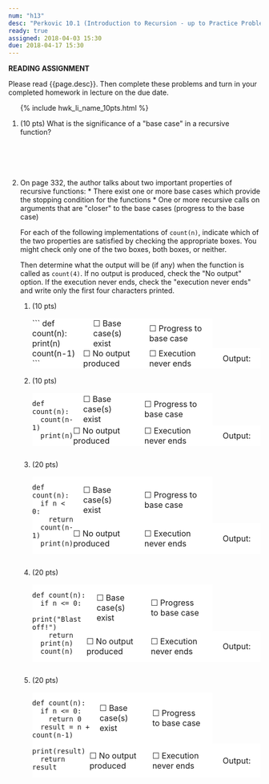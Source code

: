 ```yaml
---
num: "h13"
desc: "Perkovic 10.1 (Introduction to Recursion - up to Practice Problem 10.3)"
ready: true
assigned: 2018-04-03 15:30
due: 2018-04-17 15:30
---
```


<b>READING ASSIGNMENT</b>

Please read {{page.desc}}.  Then complete these problems and turn in your completed homework in lecture on the due date.
<ol>

{% include hwk_li_name_10pts.html %}

<li markdown="1" style="margin-bottom:6em;"> (10 pts) What is the significance of a "base case" in a recursive function?
</li>

<li markdown="1">  On page 332, the author talks about two important properties of recursive functions:
* There exist one or more base cases which provide the stopping condition for the functions
* One or more recursive calls on arguments that are "closer" to the base cases (progress to the base case)

For each of the following implementations of `count(n)`, indicate which of the two properties are satisfied by checking the appropriate boxes.  You might check only one of the two boxes, both boxes, or neither.  

Then determine what  the output will be (if any) when the function is called as `count(4)`. If no output is produced, check the "No output" option. If the execution never ends, check the "execution never ends" and write only the first four characters printed. 

<style>
table.fn_ben { border: none }
table.fn_ben * { border: none }
table.fn_ben * td { padding: 0px 20px 0px 20px; background-color: white; }
table.fn_ben * td:first-of-type { padding: 0px 0px 0px 0px; background-color: white; }
</style>

<ol>

<li style="margin-bottom:0em;"> (10 pts) <!-- recursive functions -->

<table class="fn_ben">
<tr>
<td markdown="1" rowspan="4">
```
def count(n):
  print(n)
  count(n-1)
```

</td>
<td>&#9744;&nbsp;Base case(s) exist</td>
<td>&#9744;&nbsp;Progress to base case</td>
</tr>
<tr>
<td>&#9744;&nbsp;No output produced</td>
<td>&#9744;&nbsp;Execution never ends</td>
<td>Output: </td>
</tr>
</table>



</li>

<div class="pagebreak"></div>



<li style="margin-bottom:2em;"> (10 pts) <!-- one of the function benefit questions -->

<table class="fn_ben" >
<tr>
<td markdown="1" rowspan="4">

```
def count(n):
  count(n-1)
  print(n)

```
</td>
<td>&#9744;&nbsp;Base case(s) exist</td>
<td>&#9744;&nbsp;Progress to base case</td>
</tr>
<tr>
<td>&#9744;&nbsp;No output produced</td>
<td>&#9744;&nbsp;Execution never ends</td>
<td>Output: </td>
</tr>
</table>

</li> <!-- one of the function benefit questions -->

<li style="margin-bottom:2em;"> (20 pts) <!-- one of the function benefit questions -->

<table class="fn_ben" >
<tr>
<td markdown="1" rowspan="3">

```
def count(n):
  if n < 0:
    return
  count(n-1)
  print(n)

```

</td>
<td>&#9744;&nbsp;Base case(s) exist</td>
<td>&#9744;&nbsp;Progress to base case</td>
</tr>
<tr>
<td>&#9744;&nbsp;No output produced</td>
<td>&#9744;&nbsp;Execution never ends</td>
<td>Output: </td>
</tr>
</table>

</li>

<li style="margin-bottom:2em;"> (20 pts) <!-- one of the function benefit questions -->

<table class="fn_ben" >
<tr>
<td markdown="1" rowspan="3">

```
def count(n):
  if n <= 0:
    print("Blast off!")
    return
  print(n)
  count(n)
```

</td>
<td>&#9744;&nbsp;Base case(s) exist</td>
<td>&#9744;&nbsp;Progress to base case</td>
</tr>
<tr>
<td>&#9744;&nbsp;No output produced</td>
<td>&#9744;&nbsp;Execution never ends</td>
<td>Output: </td>
</tr>
</table>

</li>

<li style="margin-bottom:2em;"> (20 pts) <!-- one of the function benefit questions -->

<table class="fn_ben">
<tr>
<td markdown="1" rowspan="3">

```
def count(n):
  if n <= 0:
    return 0
  result = n + count(n-1)
  print(result)
  return result
```

</td>
<td>&#9744;&nbsp;Base case(s) exist</td>
<td>&#9744;&nbsp;Progress to base case</td>
</tr>
<tr>
<td>&#9744;&nbsp;No output produced</td>
<td>&#9744;&nbsp;Execution never ends</td>
<td>Output: </td>
</tr>
</table>

</li>
</ol>
